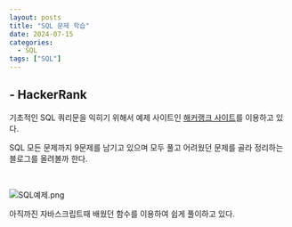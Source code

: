 ```yaml
---
layout: posts
title: "SQL 문제 학습"
date: 2024-07-15
categories:
  - SQL
tags: ["SQL"]
---
```


## - HackerRank

기초적인 SQL 쿼리문을 익히기 위해서 예제 사이트인 [해커랭크 사이트](https://www.hackerrank.com/dashboard)를 이용하고 있다.

SQL 모든 문제까지 9문제를 남기고 있으며 모두 풀고 어려웠던 문제를 골라 정리하는 블로그를 올려볼까 한다.

<br>

![SQL예제.png](/assets/img/SQL예제.png)

아직까진 자바스크립트때 배웠던 함수를 이용하여 쉽게 풀이하고 있다.